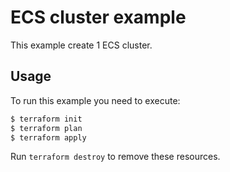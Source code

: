 # ECS cluster example

This example create 1 ECS cluster. 

## Usage

To run this example you need to execute:

```bash
$ terraform init
$ terraform plan
$ terraform apply
```

Run `terraform destroy` to remove these resources.
